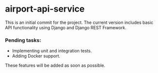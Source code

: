 # airport-api-service

This is an initial commit for the project. The current version includes basic API functionality using Django and Django REST Framework.

### Pending tasks:
- Implementing unit and integration tests.
- Adding Docker support.

These features will be added as soon as possible.